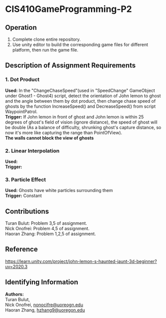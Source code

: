 # **CIS410GameProgramming-P2**
## **Operation**
1. Complete clone entire repository.
2. Use unity editor to build the corresponding game files for different platform, then run the game file.  
## **Description of Assignment Requirements**
### 1. Dot Product
**Used:** In the "ChangeChaseSpeed"(used in "SpeedChange" GameObject under Ghost1 - Ghost4) script, detect the orientation of John lemon to ghost and the angle between them by dot product, then change chase speed of ghosts by the function IncreaseSpeed() and DecreaseSpeed() from script WaypointPatrol.  
**Trigger:** If John lemon in front of ghost and John lemon is within 25 degrees of ghost's field of vision (ignore distance), the speed of ghost will be double (As a balance of difficulty, shrunking ghost's capture distance, so now it's more like capturing the range than PointOfView).  
**The walls cannot block the view of ghosts**
### 2. Linear Interpolation
**Used:**  
**Trigger:**
### 3. Particle Effect
**Used:** Ghosts have white particles surrounding them  
**Trigger:** Constant
## **Contributions**
Turan Bulut: Problem 3,5 of assignment.  
Nick Onofrei: Problem 4,5 of assignment.  
Haoran Zhang: Problem 1,2,5 of assignment.
## **Reference** 
https://learn.unity.com/project/john-lemon-s-haunted-jaunt-3d-beginner?uv=2020.3
## **Identifying Information**
**Authors:**  
Turan Bulut,  
Nick Onofrei, nonocifre@uoreogn.edu  
Haoran Zhang, hzhang9@uoregon.edu
